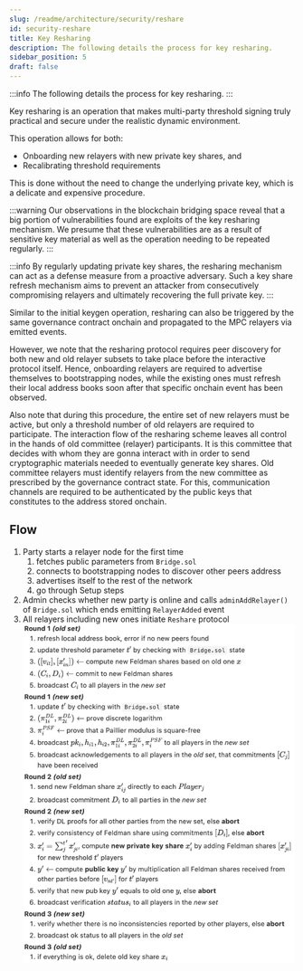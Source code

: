 ```yaml
---
slug: /readme/architecture/security/reshare
id: security-reshare
title: Key Resharing
description: The following details the process for key resharing.
sidebar_position: 5
draft: false
---
```


:::info
The following details the process for key resharing.
:::

Key resharing is an operation that makes multi-party threshold signing truly practical and secure under the realistic dynamic environment. 

This operation allows for both:
- Onboarding new relayers with new private key shares, and 
- Recalibrating threshold requirements 

This is done without the need to change the underlying private key, which is a delicate and expensive procedure.

:::warning
Our observations in the blockchain bridging space reveal that a big portion of vulnerabilities found are exploits of the key resharing mechanism. We presume that these vulnerabilities are as a result of sensitive key material as well as the operation needing to be repeated regularly.
:::

:::info
By regularly updating private key shares, the resharing mechanism can act as a defense measure from a proactive adversary. Such a key share refresh mechanism aims to prevent an attacker from consecutively compromising relayers and ultimately recovering the full private key.
:::

Similar to the initial keygen operation, resharing can also be triggered by the same governance contract onchain and propagated to the MPC relayers via emitted events. 

However, we note that the resharing protocol requires peer discovery for both new and old relayer subsets to take place before the interactive protocol itself. Hence, onboarding relayers are required to advertise themselves to bootstrapping nodes, while the existing ones must refresh their local address books soon after that specific onchain event has been observed.

Also note that during this procedure, the entire set of new relayers must be active, but only a threshold number of old relayers are required to participate. The interaction flow of the resharing scheme leaves all control in the hands of old committee (relayer) participants. It is this committee that decides with whom they are gonna interact with in order to send cryptographic materials needed to eventually generate key shares. Old committee relayers must identify relayers from the new committee as prescribed by the governance contract state. For this, communication channels are required to be authenticated by the public keys that constitutes to the address stored onchain.

## Flow

1. Party starts a relayer node for the first time
    1. fetches public parameters from `Bridge.sol`
    2. connects to bootstrapping nodes to discover other peers address
    3. advertises itself to the rest of the network
    4. go through Setup steps
2. Admin checks whether new party is online and calls `adminAddRelayer()` of `Bridge.sol` which ends emitting `RelayerAdded` event
3. All relayers including new ones initiate `Reshare` protocol
  ![](<../../../static/assets/keyshare_flow.png>)
